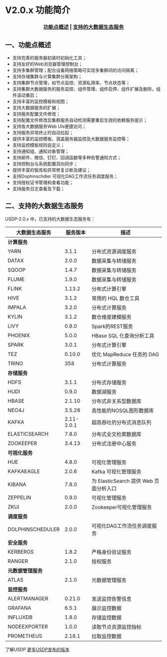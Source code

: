 # V2.0.x 功能简介



### <center>[功能点概述](usdpdc/2.0.x/release_notes?id=一、功能点概述)   |   [支持的大数据生态服务](usdpdc/2.0.x/release_notes?id=二、支持的大数据生态服务)</center>



## 一、功能点概述

- 支持完善的服务器初装时初始化工具；
- 支持友好的Web浏览器管理控制台；
- 支持多集群管理；配合设备网络策略可实现多集群间的访问隔离；
- 支持存储集群与计算集群分离架构；
- 支持集群节点管理，如节点监控、资源私用率、节点状态等；
- 支持集群大数据服务的服务监控、组件管理、组件启停、组件扩展及删除，组件滚动重启；
- 支持丰富的监控模板和视图；
- 支持大数据服务的扩展；
- 支持服务配置文件修改；
- 支持配置文件修改后集群服务自动检测需要重启生效的依赖服务提示；
- 支持各大数据服务Web UIs便捷访问；
- 支持服务异常终止时自动拉起；
- 提供丰富的监控模板，涵盖服务器监控及大数据服务监控等；
- 支持监控模板规则自定义；
- 支持通知组、通知对象管理；
- 支持邮件、微信、钉钉、回调函数等多种告警通知方式；
- 支持控制台与系统配置双向同步；
- 提供丰富的智库和异常修复诊断及建议；
- 支持Dophinschdler 可视化DAG工作流任务调度服务；
- 支持授权证书管理和查看功能；
- 支持服务日志查看及下载；



## 二、支持的大数据生态服务

USDP-2.0.x 中，已支持的大数据生态服务有：

| 大数据生态服务     | 服务版本   | 描述                                   |
| ------------------ | ---------- | -------------------------------------- |
| **计算服务**       |            |                                        |
| YARN               | 3.1.1      | 分布式资源调度服务                     |
| DATAX              | 2.0.0      | 数据采集与转储服务                     |
| SQOOP              | 1.4.7      | 数据采集与转储服务                     |
| FLUME              | 1.9.0      | 数据采集与转储服务                     |
| FLINK              | 1.13.2     | 分布式计算引擎                         |
| HIVE               | 3.1.2      | 常用的 HQL 数仓工具                    |
| IMPALA             | 3.2.0      | 分布式计算服务                         |
| KYLIN              | 3.1.2      | 数仓维度建模服务                       |
| LIVY               | 0.8.0      | Spark的REST服务                        |
| PHOENIX            | 5.0.0      | HBase SQL 化查询分析工具               |
| SPARK              | 3.0.1      | 分布式计算引擎                         |
| TEZ                | 0.10.0     | 优化 MapReduce 任务的 DAG              |
| TRINO              | 358        | 分布式计算服务                         |
| **存储服务**       |            |                                        |
| HDFS               | 3.1.1      | 分布式存储服务                         |
| HUDI               | 0.9.0      | 数据湖服务                             |
| HBASE              | 2.1.10     | 分布式非关系型数据库                   |
| NEO4J              | 3.5.28     | 高性能的NOSQL图形数据库                |
| KAFKA              | 2.11-2.0.1 | 超高吞吐的分布式消息队列               |
| ELASTICSEARCH      | 7.8.0      | 分布式全文检索数据库                   |
| ZOOKEEPER          | 3.4.13     | 分布式注册中心服务                     |
| **可视化服务**     |            |                                        |
| HUE                | 4.8.0      | 可视化管理服务                         |
| KAFKAEAGLE         | 2.0.6      | Kafka 可视化管理服务                   |
| KIBANA             | 7.8.0      | 为 ElasticSearch 提供 Web 页面分析入口 |
| ZEPPELIN           | 0.9.0      | 可视化管理服务                         |
| ZKUI               | 2.0.0      | Zookeeper可视化管理服务                |
| **调度服务**       |            |                                        |
| DOLPHINSCHEDULER   | 2.0.0      | 可视化DAG工作流任务调度服务            |
| **安全服务**       |            |                                        |
| KERBEROS           | 1.8.2      | 严格身份验证服务                       |
| RANGER             | 2.1.0      | 授权服务                               |
| **元数据管理服务** |            |                                        |
| ATLAS              | 2.1.0      | 元数据管理服务                         |
| **监控服务**       |            |                                        |
| ALERTMANAGER       | 0.21.0     | 发送监控告警信息                       |
| GRAFANA            | 6.5.1      | 展示监控数据                           |
| INFLUXDB           | 1.8.0      | 存储监控数据                           |
| NODEEXPORTER       | 1.0.0      | 读取节点资源监控指标                   |
| PROMETHEUS         | 2.18.1     | 拉取监控数据                           |



了解USDP [更多USDP发布的版本](/usdpdc/version_list)